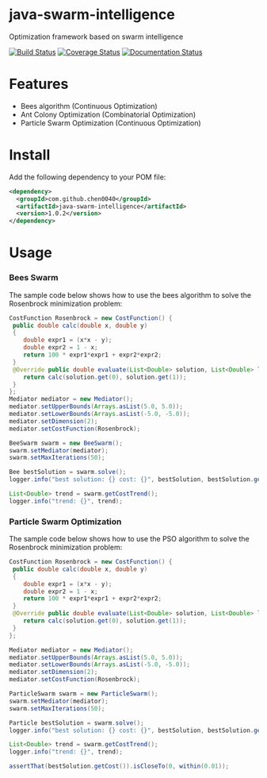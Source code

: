 # java-swarm-intelligence

Optimization framework based on swarm intelligence

[![Build Status](https://travis-ci.org/chen0040/java-swarm-intelligence.svg?branch=master)](https://travis-ci.org/chen0040/java-swarm-intelligence) [![Coverage Status](https://coveralls.io/repos/github/chen0040/java-swarm-intelligence/badge.svg?branch=master)](https://coveralls.io/github/chen0040/java-swarm-intelligence?branch=master) [![Documentation Status](https://readthedocs.org/projects/java-swarm-intelligence/badge/?version=latest)](http://java-swarm-intelligence.readthedocs.io/en/latest/?badge=latest)


# Features

* Bees algorithm (Continuous Optimization)
* Ant Colony Optimization (Combinatorial Optimization)
* Particle Swarm Optimization (Continuous Optimization)

# Install

Add the following dependency to your POM file:

```xml
<dependency>
  <groupId>com.github.chen0040</groupId>
  <artifactId>java-swarm-intelligence</artifactId>
  <version>1.0.2</version>
</dependency>
```

# Usage

### Bees Swarm 

The sample code below shows how to use the bees algorithm to solve the Rosenbrock minimization problem:

```java
CostFunction Rosenbrock = new CostFunction() {
 public double calc(double x, double y)
 {
    double expr1 = (x*x - y);
    double expr2 = 1 - x;
    return 100 * expr1*expr1 + expr2*expr2;
 }
 @Override public double evaluate(List<Double> solution, List<Double> lowerBounds, List<Double> upperBounds) {
    return calc(solution.get(0), solution.get(1));
 }
};
Mediator mediator = new Mediator();
mediator.setUpperBounds(Arrays.asList(5.0, 5.0));
mediator.setLowerBounds(Arrays.asList(-5.0, -5.0));
mediator.setDimension(2);
mediator.setCostFunction(Rosenbrock);

BeeSwarm swarm = new BeeSwarm();
swarm.setMediator(mediator);
swarm.setMaxIterations(50);

Bee bestSolution = swarm.solve();
logger.info("best solution: {} cost: {}", bestSolution, bestSolution.getCost());

List<Double> trend = swarm.getCostTrend();
logger.info("trend: {}", trend);
```

### Particle Swarm Optimization

The sample code below shows how to use the PSO algorithm to solve the Rosenbrock minimization problem:

```java
CostFunction Rosenbrock = new CostFunction() {
 public double calc(double x, double y)
 {
    double expr1 = (x*x - y);
    double expr2 = 1 - x;
    return 100 * expr1*expr1 + expr2*expr2;
 }
 @Override public double evaluate(List<Double> solution, List<Double> lowerBounds, List<Double> upperBounds) {
    return calc(solution.get(0), solution.get(1));
 }
};

Mediator mediator = new Mediator();
mediator.setUpperBounds(Arrays.asList(5.0, 5.0));
mediator.setLowerBounds(Arrays.asList(-5.0, -5.0));
mediator.setDimension(2);
mediator.setCostFunction(Rosenbrock);

ParticleSwarm swarm = new ParticleSwarm();
swarm.setMediator(mediator);
swarm.setMaxIterations(50);

Particle bestSolution = swarm.solve();
logger.info("best solution: {} cost: {}", bestSolution, bestSolution.getCost());

List<Double> trend = swarm.getCostTrend();
logger.info("trend: {}", trend);

assertThat(bestSolution.getCost()).isCloseTo(0, within(0.01));
```



